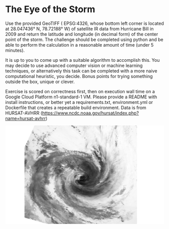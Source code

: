 # The Eye of the Storm

Use the provided GeoTIFF ( EPSG:4326, whose bottom left corner is located at 28.047436° N, 78.72188° W) of satellite IR data from Hurricane Bill in 2009 and return the latitude and longitude (in decimal form) of the center point of the storm.  The challenge should be completed using python and be able to perform the calculation in a reasonable amount of time (under 5 minutes).

It is up to you to come up with a suitable algorithm to accomplish this. You may decide to use advanced computer vision or machine learning techniques, or alternatively this task can be completed with a more naive computational heuristic, you decide.  Bonus points for trying something outside the box, unique or clever.

Exercise is scored on correctness first, then on execution wall time on a Google Cloud Platform n1-standard-1 VM.  Please provide a README with install instructions, or better yet a requirements.txt, environment.yml or Dockerfile that creates a repeatable build environment. Data is from HURSAT-AVHRR (https://www.ncdc.noaa.gov/hursat/index.php?name=hursat-avhrr)

![Hurricane Bill](hurricane_bill.png)
